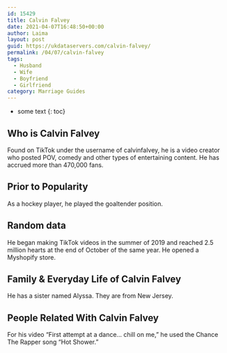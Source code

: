 ```yaml
---
id: 15429
title: Calvin Falvey
date: 2021-04-07T16:48:50+00:00
author: Laima
layout: post
guid: https://ukdataservers.com/calvin-falvey/
permalink: /04/07/calvin-falvey
tags:
  - Husband
  - Wife
  - Boyfriend
  - Girlfriend
category: Marriage Guides
---
```


* some text
{: toc}


## Who is Calvin Falvey
                  
                  
                  
Found on TikTok under the username of calvinfalvey, he is a video creator who posted POV, comedy and other types of entertaining content. He has accrued more than 470,000 fans.
                  
              
            
              
            
                
                
                
## Prior to Popularity
                  
                  
                  
As a hockey player, he played the goaltender position.
                  
              
            
              
            
                
                
                
## Random data
                  
                  
                  
He began making TikTok videos in the summer of 2019 and reached 2.5 million hearts at the end of October of the same year. He opened a Myshopify store.
                  
              
            
              
            
                
                
                
## Family & Everyday Life of Calvin Falvey
                  
                  
                  
He has a sister named Alyssa. They are from New Jersey.
                  
              
            
              
            
                
                
                
## People Related With Calvin Falvey
                  
                  
                  
For his video &#8220;First attempt at a dance&#8230; chill on me,&#8221; he used the Chance The Rapper song &#8220;Hot Shower.&#8221;
                  
              
            
              
            
                
              
            
              
              
            
            
              
            
          
          
          